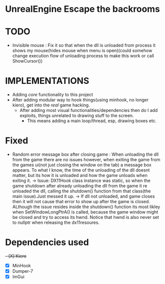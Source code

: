 # UnrealEngine Escape the backrooms



# TODO
* Invisible mouse : Fix it so that when the dll is unloaded from process it shows my mouse(hides mouse when menu is open)(could somehow change execution flow of unloading process to make this work or call ShowCursor())

# IMPLEMENTATIONS
* Adding *core* functionality to this project
* After adding modular way to hook things(using minhook, no longer kiero), get into the *real* game hacking.
    - After adding most visual functionalities/dependencies then do I add exploits, things unrelated to drawing stuff to the screen. 
      - This means adding a main loop/thread, esp, drawing boxes etc.

# Fixed
* Random error message box after closing game :  When unloading the dll from the game there are no issues however, when exiting the game from the games ui(not just closing the window on the tab) a message box appears. To what I know, the time of the unloading of the dll doesnt matter, but its how it is unloaded and how the game unloads when exiting it.
  -> Issue: DX11Hook class instance was static, so when the game shutdown after already unloading the dll from the game it re unloaded the dll, calling the shutdown() function from that class(the main issue).Just messed it up.
  -> If dll not unloaded, and game closes then it will not cause that error to show up after the  game is closed. ALthough the issue resides inside the shutdown() function its most likley when SetWindowLongPtrA() is called, because the game window might be closed and try to access its hwnd. Notice that hwnd is also never set to nullptr when releasing the dx11resoures.

# Dependencies used
~~- [X] Kiero~~
- [X] MinHook
- [X] Dumper-7
- [X] ImGui
